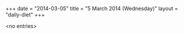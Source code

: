 +++
date = "2014-03-05"
title = "5 March 2014 (Wednesday)"
layout = "daily-diet"
+++

\<no entries\>